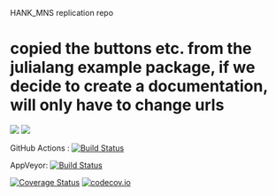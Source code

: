 HANK_MNS replication repo

# copied the buttons etc. from the julialang example package, if we decide to create a documentation, will only have to change urls

[![](https://img.shields.io/badge/docs-stable-blue.svg)](https://000martin.github.io/HANK_MNS.jl/stable)
[![](https://img.shields.io/badge/docs-dev-blue.svg)](https://000martin.github.io/HANK_MNS.jl//dev)

GitHub Actions : [![Build Status](https://github.com/JuliaLang/Example.jl/workflows/CI/badge.svg)](https://github.com/JuliaLang/Example.jl/actions?query=workflow%3ACI+branch%3Amaster)

AppVeyor: [![Build Status](https://ci.appveyor.com/api/projects/status/github/JuliaLang/Example.jl?branch=master&svg=true)](https://ci.appveyor.com/project/tkelman/example-jl/branch/master)

[![Coverage Status](https://coveralls.io/repos/JuliaLang/Example.jl/badge.svg?branch=master)](https://coveralls.io/r/JuliaLang/Example.jl?branch=master)
[![codecov.io](http://codecov.io/github/JuliaLang/Example.jl/coverage.svg?branch=master)](http://codecov.io/github/JuliaLang/Example.jl?branch=master)
